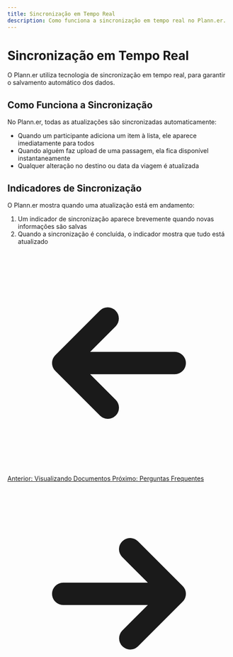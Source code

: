 ```yaml
---
title: Sincronização em Tempo Real
description: Como funciona a sincronização em tempo real no Plann.er.
---
```


# Sincronização em Tempo Real

O Plann.er utiliza tecnologia de sincronização em tempo real, para garantir o salvamento automático dos dados.

## Como Funciona a Sincronização

No Plann.er, todas as atualizações são sincronizadas automaticamente:

- Quando um participante adiciona um item à lista, ele aparece imediatamente para todos
- Quando alguém faz upload de uma passagem, ela fica disponível instantaneamente
- Qualquer alteração no destino ou data da viagem é atualizada

## Indicadores de Sincronização

O Plann.er mostra quando uma atualização está em andamento:

1. Um indicador de sincronização aparece brevemente quando novas informações são salvas
2. Quando a sincronização é concluída, o indicador mostra que tudo está atualizado

<div class="flex justify-between mt-8">
  <a href="/documents/viewing-documents/" class="inline-flex items-center justify-center py-2 px-4 bg-zinc-700 hover:bg-zinc-600 text-zinc-100 rounded-lg font-medium transition-colors">
    <svg xmlns="http://www.w3.org/2000/svg" class="mr-2 h-5 w-5" viewBox="0 0 20 20" fill="currentColor">
      <path fill-rule="evenodd" d="M9.707 14.707a1 1 0 01-1.414 0l-4-4a1 1 0 010-1.414l4-4a1 1 0 011.414 1.414L7.414 9H15a1 1 0 110 2H7.414l2.293 2.293a1 1 0 010 1.414z" clip-rule="evenodd" />
    </svg>
    Anterior: Visualizando Documentos
  </a>
  <a href="/faq/common-questions/" class="inline-flex items-center justify-center py-2 px-4 bg-lime-500 hover:bg-lime-600 text-zinc-900 rounded-lg font-medium transition-colors">
    Próximo: Perguntas Frequentes
    <svg xmlns="http://www.w3.org/2000/svg" class="ml-2 h-5 w-5" viewBox="0 0 20 20" fill="currentColor">
      <path fill-rule="evenodd" d="M10.293 5.293a1 1 0 011.414 0l4 4a1 1 0 010 1.414l-4 4a1 1 0 01-1.414-1.414L12.586 11H5a1 1 0 110-2h7.586l-2.293-2.293a1 1 0 010-1.414z" clip-rule="evenodd" />
    </svg>
  </a>
</div>
